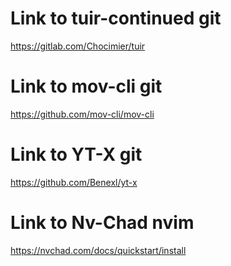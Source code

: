 # Link to tuir-continued git
https://gitlab.com/Chocimier/tuir

# Link to mov-cli git
https://github.com/mov-cli/mov-cli

# Link to YT-X git 
https://github.com/Benexl/yt-x

# Link to Nv-Chad nvim
https://nvchad.com/docs/quickstart/install
